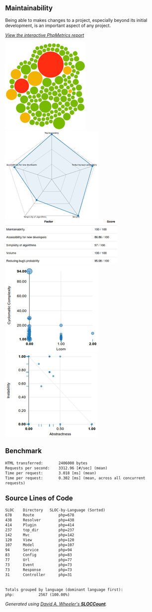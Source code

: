 ## Maintainability
Being able to makes changes to a project, especially beyond its initial development, is an important aspect of any project.
   
_[View the interactive PhpMetrics report](/phpmetrics)_

[![](/phpmetrics/images/maintenability.png)](/phpmetrics/)[![](/phpmetrics/images/evaluation.png)](/phpmetrics/)  [![](/phpmetrics/images/eval-report.png)](/phpmetrics/)
[![](/phpmetrics/images/custom.png)](/phpmetrics/)[![](/phpmetrics/images/abstractness.png)](/phpmetrics/)

## Benchmark
```
HTML transferred:       2406000 bytes
Requests per second:    3312.96 [#/sec] (mean)
Time per request:       3.018 [ms] (mean)
Time per request:       0.302 [ms] (mean, across all concurrent requests)
```

## Source Lines of Code

```
SLOC	Directory	SLOC-by-Language (Sorted)
678     Route           php=678
438     Resolver        php=438
414     Plugin          php=414
237     top_dir         php=237
142     Mvc             php=142
120     View            php=120
107     Model           php=107
94      Service         php=94
83      Config          php=83
77      Url             php=77
73      Event           php=73
73      Response        php=73
31      Controller      php=31


Totals grouped by language (dominant language first):
php:           2567 (100.00%)
```

_Generated using [David A. Wheeler's <b>SLOCCount</b>](http://www.dwheeler.com/sloccount)._
